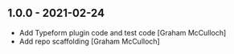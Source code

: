 ## 1.0.0 - 2021-02-24

* Add Typeform plugin code and test code [Graham McCulloch]
* Add repo scaffolding [Graham McCulloch]
